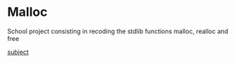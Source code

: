 # Malloc
School project consisting in recoding the stdlib functions malloc, realloc and free

[subject](ft_malloc.fr.pdf)